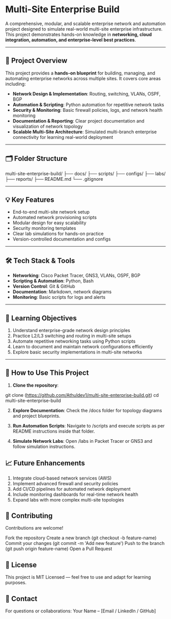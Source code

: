 # Multi-Site Enterprise Build

A comprehensive, modular, and scalable enterprise network and automation project designed to simulate real-world multi-site enterprise infrastructure. This project demonstrates hands-on knowledge in **networking, cloud integration, automation, and enterprise-level best practices**.

---

## 🚀 Project Overview

This project provides a **hands-on blueprint** for building, managing, and automating enterprise networks across multiple sites. It covers core areas including:

- **Network Design & Implementation**: Routing, switching, VLANs, OSPF, BGP  
- **Automation & Scripting**: Python automation for repetitive network tasks  
- **Security & Monitoring**: Basic firewall policies, logs, and network health monitoring  
- **Documentation & Reporting**: Clear project documentation and visualization of network topology  
- **Scalable Multi-Site Architecture**: Simulated multi-branch enterprise connectivity for learning real-world deployment  

---

## 🗂️ Folder Structure

multi-site-enterprise-build/
├── docs/
├── scripts/ 
├── configs/ 
├── labs/ 
├── reports/ 
├── README.md 
└── .gitignore


---

## 💡 Key Features

- End-to-end multi-site network setup  
- Automated network provisioning scripts  
- Modular design for easy scalability  
- Security monitoring templates  
- Clear lab simulations for hands-on practice  
- Version-controlled documentation and configs  

---

## 🛠️ Tech Stack & Tools

- **Networking**: Cisco Packet Tracer, GNS3, VLANs, OSPF, BGP  
- **Scripting & Automation**: Python, Bash  
- **Version Control**: Git & GitHub  
- **Documentation**: Markdown, network diagrams  
- **Monitoring**: Basic scripts for logs and alerts  

---

## 🎯 Learning Objectives

1. Understand enterprise-grade network design principles  
2. Practice L2/L3 switching and routing in multi-site setups  
3. Automate repetitive networking tasks using Python scripts  
4. Learn to document and maintain network configurations efficiently  
5. Explore basic security implementations in multi-site networks  

---

## 🔧 How to Use This Project

1. **Clone the repository**:
   
git clone (https://github.com/Athuldev1/multi-site-enterprise-build.git)
cd multi-site-enterprise-build

2. **Explore Documentation**: Check the /docs folder for topology diagrams and project blueprints.

3. **Run Automation Scripts**: Navigate to /scripts and execute scripts as per README instructions inside that folder.

4. **Simulate Network Labs**: Open /labs in Packet Tracer or GNS3 and follow simulation instructions.


## 📈 Future Enhancements

1. Integrate cloud-based network services (AWS)
2. Implement advanced firewall and security policies
3. Add CI/CD pipelines for automated network deployment
4. Include monitoring dashboards for real-time network health
5. Expand labs with more complex multi-site topologies

## 🤝 Contributing

Contributions are welcome!

Fork the repository
Create a new branch (git checkout -b feature-name)
Commit your changes (git commit -m 'Add new feature')
Push to the branch (git push origin feature-name)
Open a Pull Request

## 📄 License

This project is MIT Licensed — feel free to use and adapt for learning purposes.

## 📌 Contact

For questions or collaborations:
Your Name – [Email / LinkedIn / GitHub]
